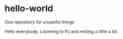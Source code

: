 # hello-world
One repository for unuseful things

Hello everybody.
Listening to PJ and resting a little a bit.
